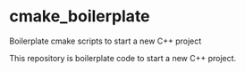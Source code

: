 # cmake_boilerplate
Boilerplate cmake scripts to start a new C++ project

This repository is boilerplate code to start a new C++ project.
